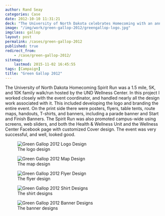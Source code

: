 ```yaml
---
author: Rand Seay
categories: Case
date: 2012-10-10 11:31:21
deck: "The University of North Dakota celebrates Homecoming with an annual Spirit Run called the Green Gallop. The old branding was thrown out the window and the rest is history."
image: "/img/work/green-gallop-2012/greengallop-logo.jpg"
imgclass: gallop
layout: post
permalink: /cases/green-gallop-2012
published: true
redirect_from:
    - /case/green-gallop-2012/
sitemap:
    lastmod: 2015-11-02 16:45:55
tags: [Campaign]
title: "Green Gallop 2012"
---
```


The University of North Dakota Homecoming Spirit Run was a 1.5 mile, 5K, and 10K family walk/run hosted by the UND Wellness Center. In this project I worked closely with the event coordinator, and handled nearly all<!--more--> the design work associated with it. This included developing the logo and branding the entire event. On the print side there were posters, flyers, table tents, route maps, handouts, T-shirts, and banners, including a parade banner and Start and Finish Banners. The Spirit Run was also promoted campus-wide using screens, web sliders, and both the Health & Wellness Unit and the Wellness Center Facebook page with customized Cover design. The event was very successful, and well, looked good.

<figure class="image">
    <img src="{{ '/img/work/green-gallop-2012/greengallop-logo.jpg' | prepend: site.baseurl }}" alt="Green Gallop 2012 Logo Design">
    <figcaption>The logo design</figcaption>
</figure>

<figure class="image">
    <img src="{{ '/img/work/green-gallop-2012/greengallop-map.jpg' | prepend: site.baseurl }}" alt="Green Gallop 2012 Map Design">
    <figcaption>The map design</figcaption>
</figure>

<figure class="image">
    <img src="{{ '/img/work/green-gallop-2012/greengallop-flyer.jpg' | prepend: site.baseurl }}" alt="Green Gallop 2012 Flyer Design">
    <figcaption>The flyer design</figcaption>
</figure>

<figure class="image">
    <img src="{{ '/img/work/green-gallop-2012/greengallop-shirts.jpg' | prepend: site.baseurl }}" alt="Green Gallop 2012 Shirt Designs">
    <figcaption>The shirt designs</figcaption>
</figure>

<figure class="image">
    <img class="drop-shadow" src="{{ '/img/work/green-gallop-2012/greengallop-banners.jpg' | prepend: site.baseurl }}" alt="Green Gallop 2012 Banner Designs">
    <figcaption>The banner designs</figcaption>
</figure>
